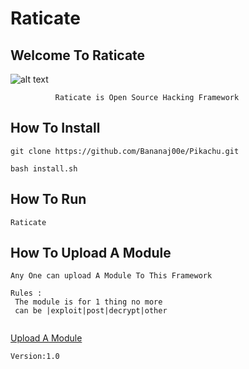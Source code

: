 # Raticate
## Welcome To Raticate



![alt text](https://steamuserimages-a.akamaihd.net/ugc/934931452907312350/8DEFCC6FC45286E35BF6B64805E087D7C92D54F3/?imw=268&imh=268&ima=fit&impolicy=Letterbox&imcolor=%23000000&letterbox=true)
             


              Raticate is Open Source Hacking Framework
               
               
               
## How To Install
` git clone https://github.com/Bananaj00e/Pikachu.git `

`bash install.sh `


## How To Run
 `Raticate`
 
 
 

 
## How To Upload A Module
```
Any One can upload A Module To This Framework 
 
Rules :
 The module is for 1 thing no more
 can be |exploit|post|decrypt|other
 

```
[Upload A Module](https://form.jotform.com/200137141537546)

`Version:1.0`
